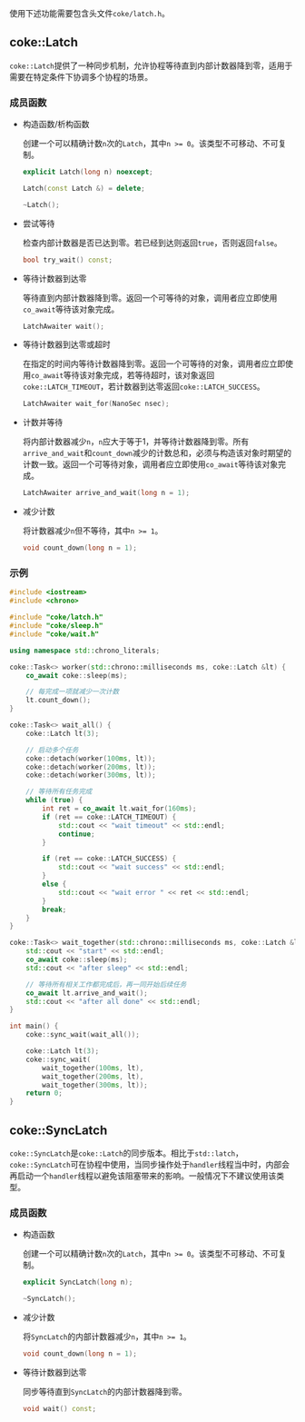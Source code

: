 使用下述功能需要包含头文件`coke/latch.h`。


## coke::Latch
`coke::Latch`提供了一种同步机制，允许协程等待直到内部计数器降到零，适用于需要在特定条件下协调多个协程的场景。

### 成员函数

- 构造函数/析构函数

    创建一个可以精确计数`n`次的`Latch`，其中`n >= 0`。该类型不可移动、不可复制。

    ```cpp
    explicit Latch(long n) noexcept;

    Latch(const Latch &) = delete;

    ~Latch();
    ```

- 尝试等待

    检查内部计数器是否已达到零。若已经到达则返回`true`，否则返回`false`。

    ```cpp
    bool try_wait() const;
    ```

- 等待计数器到达零

    等待直到内部计数器降到零。返回一个可等待的对象，调用者应立即使用`co_await`等待该对象完成。

    ```cpp
    LatchAwaiter wait();
    ```

- 等待计数器到达零或超时

    在指定的时间内等待计数器降到零。返回一个可等待的对象，调用者应立即使用`co_await`等待该对象完成，若等待超时，该对象返回`coke::LATCH_TIMEOUT`，若计数器到达零返回`coke::LATCH_SUCCESS`。

    ```cpp
    LatchAwaiter wait_for(NanoSec nsec);
    ```

- 计数并等待

    将内部计数器减少`n`，`n`应大于等于1，并等待计数器降到零。所有`arrive_and_wait`和`count_down`减少的计数总和，必须与构造该对象时期望的计数一致。返回一个可等待对象，调用者应立即使用`co_await`等待该对象完成。

    ```cpp
    LatchAwaiter arrive_and_wait(long n = 1);
    ```

- 减少计数

    将计数器减少`n`但不等待，其中`n >= 1`。

    ```cpp
    void count_down(long n = 1);
    ```

### 示例
```cpp
#include <iostream>
#include <chrono>

#include "coke/latch.h"
#include "coke/sleep.h"
#include "coke/wait.h"

using namespace std::chrono_literals;

coke::Task<> worker(std::chrono::milliseconds ms, coke::Latch &lt) {
    co_await coke::sleep(ms);

    // 每完成一项就减少一次计数
    lt.count_down();
}

coke::Task<> wait_all() {
    coke::Latch lt(3);

    // 启动多个任务
    coke::detach(worker(100ms, lt));
    coke::detach(worker(200ms, lt));
    coke::detach(worker(300ms, lt));

    // 等待所有任务完成
    while (true) {
        int ret = co_await lt.wait_for(160ms);
        if (ret == coke::LATCH_TIMEOUT) {
            std::cout << "wait timeout" << std::endl;
            continue;
        }

        if (ret == coke::LATCH_SUCCESS) {
            std::cout << "wait success" << std::endl;
        }
        else {
            std::cout << "wait error " << ret << std::endl;
        }
        break;
    }
}

coke::Task<> wait_together(std::chrono::milliseconds ms, coke::Latch &lt) {
    std::cout << "start" << std::endl;
    co_await coke::sleep(ms);
    std::cout << "after sleep" << std::endl;

    // 等待所有相关工作都完成后，再一同开始后续任务
    co_await lt.arrive_and_wait();
    std::cout << "after all done" << std::endl;
}

int main() {
    coke::sync_wait(wait_all());

    coke::Latch lt(3);
    coke::sync_wait(
        wait_together(100ms, lt),
        wait_together(200ms, lt),
        wait_together(300ms, lt));
    return 0;
}
```


## coke::SyncLatch
`coke::SyncLatch`是`coke::Latch`的同步版本。相比于`std::latch`，`coke::SyncLatch`可在协程中使用，当同步操作处于`handler`线程当中时，内部会再启动一个`handler`线程以避免该阻塞带来的影响。一般情况下不建议使用该类型。

### 成员函数

- 构造函数

    创建一个可以精确计数`n`次的`Latch`，其中`n >= 0`。该类型不可移动、不可复制。

    ```cpp
    explicit SyncLatch(long n);

    ~SyncLatch();
    ```

- 减少计数

    将`SyncLatch`的内部计数器减少`n`，其中`n >= 1`。

    ```cpp
    void count_down(long n = 1);
    ```

- 等待计数器到达零

    同步等待直到`SyncLatch`的内部计数器降到零。

    ```cpp
    void wait() const;
    ```
